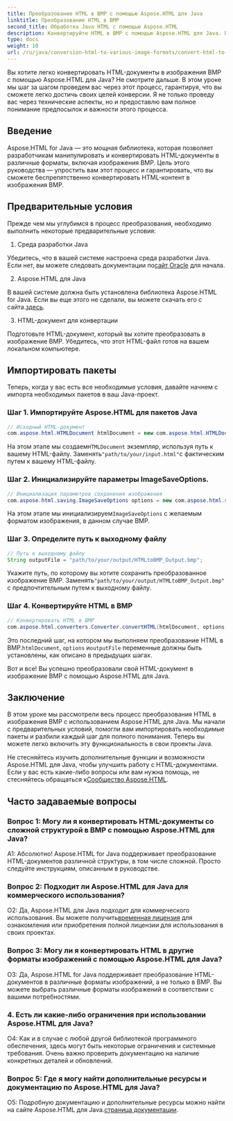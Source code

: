 ```yaml
---
title: Преобразование HTML в BMP с помощью Aspose.HTML для Java
linktitle: Преобразование HTML в BMP
second_title: Обработка Java HTML с помощью Aspose.HTML
description: Конвертируйте HTML в BMP с помощью Aspose.HTML для Java. Подробное руководство по плавному преобразованию HTML-документов в изображения BMP с использованием Aspose.HTML для Java.
type: docs
weight: 10
url: /ru/java/conversion-html-to-various-image-formats/convert-html-to-bmp/
---
```

Вы хотите легко конвертировать HTML-документы в изображения BMP с помощью Aspose.HTML для Java? Не смотрите дальше. В этом уроке мы шаг за шагом проведем вас через этот процесс, гарантируя, что вы сможете легко достичь своих целей конверсии. Я не только проведу вас через технические аспекты, но и предоставлю вам полное понимание предпосылок и важности этого процесса. 

## Введение

Aspose.HTML for Java — это мощная библиотека, которая позволяет разработчикам манипулировать и конвертировать HTML-документы в различные форматы, включая изображения BMP. Цель этого руководства — упростить вам этот процесс и гарантировать, что вы сможете беспрепятственно конвертировать HTML-контент в изображения BMP.

## Предварительные условия

Прежде чем мы углубимся в процесс преобразования, необходимо выполнить некоторые предварительные условия:

1. Среда разработки Java

 Убедитесь, что в вашей системе настроена среда разработки Java. Если нет, вы можете следовать документации по[сайт Oracle](https://www.oracle.com/java/technologies/javase-downloads.html) для начала.

2. Aspose.HTML для Java

В вашей системе должна быть установлена библиотека Aspose.HTML for Java. Если вы еще этого не сделали, вы можете скачать его с сайта.[здесь](https://releases.aspose.com/html/java/).

3. HTML-документ для конвертации

Подготовьте HTML-документ, который вы хотите преобразовать в изображение BMP. Убедитесь, что этот HTML-файл готов на вашем локальном компьютере.

## Импортировать пакеты

Теперь, когда у вас есть все необходимые условия, давайте начнем с импорта необходимых пакетов в ваш Java-проект.

### Шаг 1. Импортируйте Aspose.HTML для пакетов Java

```java
// Исходный HTML-документ
com.aspose.html.HTMLDocument htmlDocument = new com.aspose.html.HTMLDocument("path/to/your/input.html");
```

 На этом этапе мы создаем`HTMLDocument` экземпляр, используя путь к вашему HTML-файлу. Заменять`"path/to/your/input.html"`с фактическим путем к вашему HTML-файлу.

### Шаг 2. Инициализируйте параметры ImageSaveOptions.

```java
// Инициализация параметров сохранения изображения
com.aspose.html.saving.ImageSaveOptions options = new com.aspose.html.saving.ImageSaveOptions(com.aspose.html.rendering.image.ImageFormat.Bmp);
```

 На этом этапе мы инициализируем`ImageSaveOptions` с желаемым форматом изображения, в данном случае BMP.

### Шаг 3. Определите путь к выходному файлу

```java
// Путь к выходному файлу
String outputFile = "path/to/your/output/HTMLtoBMP_Output.bmp";
```

 Укажите путь, по которому вы хотите сохранить преобразованное изображение BMP. Заменять`"path/to/your/output/HTMLtoBMP_Output.bmp"` с предпочтительным путем к выходному файлу.

### Шаг 4. Конвертируйте HTML в BMP

```java
// Конвертировать HTML в BMP
com.aspose.html.converters.Converter.convertHTML(htmlDocument, options, outputFile);
```

 Это последний шаг, на котором мы выполняем преобразование HTML в BMP.`htmlDocument`, `options` и`outputFile` переменные должны быть установлены, как описано в предыдущих шагах.

Вот и все! Вы успешно преобразовали свой HTML-документ в изображение BMP с помощью Aspose.HTML для Java.

## Заключение

В этом уроке мы рассмотрели весь процесс преобразования HTML в изображения BMP с использованием Aspose.HTML для Java. Мы начали с предварительных условий, помогли вам импортировать необходимые пакеты и разбили каждый шаг для полного понимания. Теперь вы можете легко включить эту функциональность в свои проекты Java.

 Не стесняйтесь изучить дополнительные функции и возможности Aspose.HTML для Java, чтобы улучшить работу с HTML-документами. Если у вас есть какие-либо вопросы или вам нужна помощь, не стесняйтесь обращаться к[Сообщество Aspose.HTML](https://forum.aspose.com/).

## Часто задаваемые вопросы

### Вопрос 1: Могу ли я конвертировать HTML-документы со сложной структурой в BMP с помощью Aspose.HTML для Java?

А1: Абсолютно! Aspose.HTML for Java поддерживает преобразование HTML-документов различной структуры, в том числе сложной. Просто следуйте инструкциям, описанным в руководстве.

### Вопрос 2: Подходит ли Aspose.HTML для Java для коммерческого использования?

 О2: Да, Aspose.HTML для Java подходит для коммерческого использования. Вы можете получить[временная лицензия](https://purchase.aspose.com/temporary-license/) для ознакомления или приобретения полной лицензии для использования в своих проектах.

### Вопрос 3: Могу ли я конвертировать HTML в другие форматы изображений с помощью Aspose.HTML для Java?

О3: Да, Aspose.HTML for Java поддерживает преобразование HTML-документов в различные форматы изображений, а не только в BMP. Вы можете выбрать различные форматы изображений в соответствии с вашими потребностями.

### 4. Есть ли какие-либо ограничения при использовании Aspose.HTML для Java?

О4: Как и в случае с любой другой библиотекой программного обеспечения, здесь могут быть некоторые ограничения и системные требования. Очень важно проверить документацию на наличие конкретных деталей и обновлений.

### Вопрос 5: Где я могу найти дополнительные ресурсы и документацию по Aspose.HTML для Java?

О5: Подробную документацию и дополнительные ресурсы можно найти на сайте Aspose.HTML для Java.[страница документации](https://reference.aspose.com/html/java/).